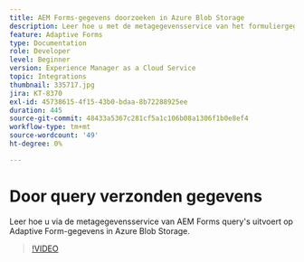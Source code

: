 ```yaml
---
title: AEM Forms-gegevens doorzoeken in Azure Blob Storage
description: Leer hoe u met de metagegevensservice van het formuliergegevensmodel query's kunt uitvoeren voor door AEM Forms verzonden gegevens in Azure Blob Storage.
feature: Adaptive Forms
type: Documentation
role: Developer
level: Beginner
version: Experience Manager as a Cloud Service
topic: Integrations
thumbnail: 335717.jpg
jira: KT-8370
exl-id: 45738615-4f15-43b0-bdaa-8b72288925ee
duration: 445
source-git-commit: 48433a5367c281cf5a1c106b08a1306f1b0e8ef4
workflow-type: tm+mt
source-wordcount: '49'
ht-degree: 0%

---
```


# Door query verzonden gegevens

Leer hoe u via de metagegevensservice van AEM Forms query&#39;s uitvoert op Adaptive Form-gegevens in Azure Blob Storage.

>[!VIDEO](https://video.tv.adobe.com/v/335717?quality=12&learn=on)
